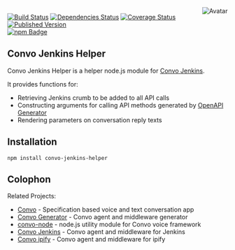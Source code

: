<img align="right" src="https://raw.github.com/cliffano/convo-jenkins-helper/master/avatar.jpg" alt="Avatar"/>

[![Build Status](https://img.shields.io/travis/cliffano/convo-jenkins-helper.svg)](http://travis-ci.org/cliffano/convo-jenkins-helper)
[![Dependencies Status](https://img.shields.io/david/cliffano/convo-jenkins-helper.svg)](http://david-dm.org/cliffano/convo-jenkins-helper)
[![Coverage Status](https://img.shields.io/coveralls/cliffano/convo-jenkins-helper.svg)](https://coveralls.io/r/cliffano/convo-jenkins-helper?branch=master)
[![Published Version](https://img.shields.io/npm/v/convo-jenkins-helper.svg)](http://www.npmjs.com/package/convo-jenkins-helper)
<br/>
[![npm Badge](https://nodei.co/npm/convo-jenkins-helper.png)](http://npmjs.org/package/convo-jenkins-helper)

Convo Jenkins Helper
--------------------

Convo Jenkins Helper is a helper node.js module for [Convo Jenkins](http://github.com/cliffano/convo-jenkins).

It provides functions for:
* Retrieving Jenkins crumb to be added to all API calls
* Constructing arguments for calling API methods generated by [OpenAPI Generator](https://openapi-generator.tech/)
* Rendering parameters on conversation reply texts

Installation
------------

    npm install convo-jenkins-helper

Colophon
--------

Related Projects:

* [Convo](http://github.com/cliffano/convo) - Specification based voice and text conversation app
* [Convo Generator](http://github.com/cliffano/convo-generator) - Convo agent and middleware generator
* [convo-node](http://github.com/cliffano/convo-node) - node.js utility module for Convo voice framework
* [Convo Jenkins](http://github.com/cliffano/convo-jenkins) - Convo agent and middleware for Jenkins
* [Convo ipify](http://github.com/cliffano/convo-ipify) - Convo agent and middleware for ipify

